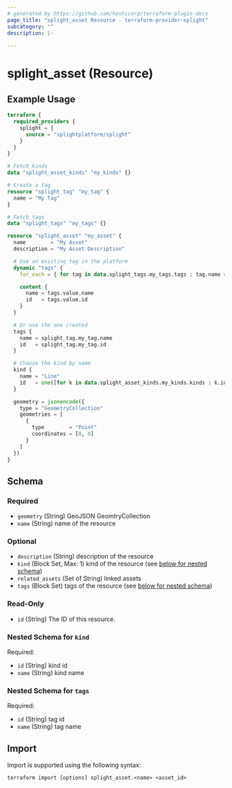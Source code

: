 ```yaml
---
# generated by https://github.com/hashicorp/terraform-plugin-docs
page_title: "splight_asset Resource - terraform-provider-splight"
subcategory: ""
description: |-
  
---
```


# splight_asset (Resource)



## Example Usage

```terraform
terraform {
  required_providers {
    splight = {
      source = "splightplatform/splight"
    }
  }
}

# Fetch kinds
data "splight_asset_kinds" "my_kinds" {}

# Create a tag
resource "splight_tag" "my_tag" {
  name = "My Tag"
}

# Fetch tags
data "splight_tags" "my_tags" {}

resource "splight_asset" "my_asset" {
  name        = "My Asset"
  description = "My Asset Description"

  # Use an existing tag in the platform
  dynamic "tags" {
    for_each = { for tag in data.splight_tags.my_tags.tags : tag.name => tag if tag.name == "Existing Tag" }

    content {
      name = tags.value.name
      id   = tags.value.id
    }
  }

  # Or use the one created
  tags {
    name = splight_tag.my_tag.name
    id   = splight_tag.my_tag.id
  }

  # Choose the kind by name
  kind {
    name = "Line"
    id   = one([for k in data.splight_asset_kinds.my_kinds.kinds : k.id if k.name == "Line"])
  }

  geometry = jsonencode({
    type = "GeometryCollection"
    geometries = [
      {
        type        = "Point"
        coordinates = [0, 0]
      }
    ]
  })
}
```

<!-- schema generated by tfplugindocs -->
## Schema

### Required

- `geometry` (String) GeoJSON GeomtryCollection
- `name` (String) name of the resource

### Optional

- `description` (String) description of the resource
- `kind` (Block Set, Max: 1) kind of the resource (see [below for nested schema](#nestedblock--kind))
- `related_assets` (Set of String) linked assets
- `tags` (Block Set) tags of the resource (see [below for nested schema](#nestedblock--tags))

### Read-Only

- `id` (String) The ID of this resource.

<a id="nestedblock--kind"></a>
### Nested Schema for `kind`

Required:

- `id` (String) kind id
- `name` (String) kind name


<a id="nestedblock--tags"></a>
### Nested Schema for `tags`

Required:

- `id` (String) tag id
- `name` (String) tag name

## Import

Import is supported using the following syntax:

```shell
terraform import [options] splight_asset.<name> <asset_id>
```

